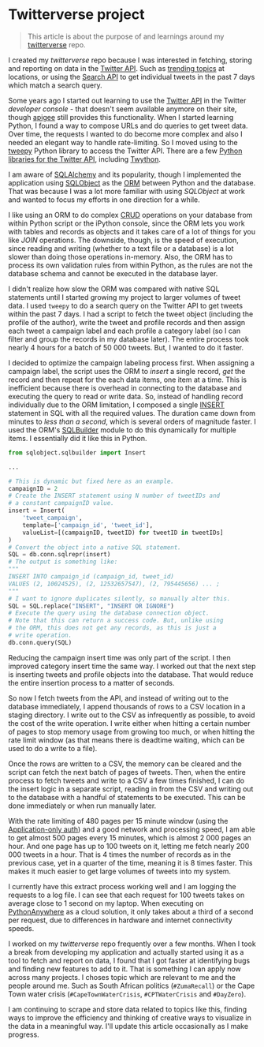 # Twitterverse project

>This article is about the purpose of and learnings around my [twitterverse](https://github.com/MichaelCurrin/twitterverse) repo.

I created my _twitterverse_ repo because I was interested in fetching, storing and reporting on data in the [Twitter API](https://developer.twitter.com/en/docs). Such as [trending topics](https://developer.twitter.com/en/docs/trends/trends-for-location/api-reference/get-trends-place) at locations, or using the [Search API](https://developer.twitter.com/en/docs/tweets/search/overview) to get individual tweets in the past 7 days which match a search query.

Some years ago I started out learning to use the [Twitter API](https://developer.twitter.com/en/docs) in the Twitter _developer console_ - that doesn't seem available anymore on their site, though [apigee](https://apigee.com/console) still provides this functionality. When I started learning Python, I found a way to compose URLs and do queries to get tweet data. Over time, the requests I wanted to do become more complex and also I needed an elegant way to handle rate-limiting. So I moved using to the [tweepy](http://www.tweepy.org/) Python library to access the Twitter API. There are a few [Python libraries for the Twitter API](https://www.quora.com/What-is-the-best-Python-Twitter-library-to-use-with-the-Twitter-API), including [Twython](https://twython.readthedocs.io/en/latest/).

I am aware of [SQLAlchemy](https://www.sqlalchemy.org/) and its popularity, though I implemented the application using [SQLObject](http://www.sqlobject.org/) as the [ORM](https://en.wikipedia.org/wiki/Object-relational_mapping) between Python and the database. That was because I was a lot more familiar with using _SQLObject_ at work and wanted to focus my efforts in one direction for a while. 

I like using an ORM to do complex [CRUD](https://en.wikipedia.org/wiki/Create,_read,_update_and_delete) operations on your database from within Python script or the iPython console, since the ORM lets you work with tables and records as objects and it takes care of a lot of things for you like _JOIN_ operations. The downside, though, is the speed of execution, since reading and writing (whether to a text file or a database) is a lot slower than doing those operations in-memory. Also, the ORM has to process its own validation rules from within Python, as the rules are not the database schema and cannot be executed in the database layer.

I didn't realize how slow the ORM was compared with native SQL statements until I started growing my project to larger volumes of tweet data. I used `tweepy` to do a search query on the Twitter API to get tweets within the past 7 days. I had a script to fetch the tweet object (including the profile of the author), write the tweet and profile records and then assign each tweet a campaign label and each profile a category label (so I can filter and group the records in my database later). The entire process took nearly 4 hours for a batch of 50 000 tweets. But, I wanted to do it faster.

I decided to optimize the campaign labeling process first. When assigning a campaign label, the script uses the ORM to _insert_ a single record, _get_ the record and then repeat for the each data items, one item at a time. This is inefficient because there is overhead in connecting to the database and executing the query to read or write data. So, instead of handling record individually due to the ORM limitation, I composed a single [INSERT](https://www.w3schools.com/sql/sql_insert.asp) statement in SQL with all the required values. The duration came down from minutes to _less than a second_, which is several orders of magnitude faster. I used the ORM's [SQLBuilder](http://sqlobject.org/SQLBuilder.html) module to do this dynamically for multiple items. I essentially did it like this in Python.

```python
from sqlobject.sqlbuilder import Insert

...

# This is dynamic but fixed here as an example.
campaignID = 2
# Create the INSERT statement using N number of tweetIDs and 
# a constant campaignID value.
insert = Insert(
    'tweet_campaign',
    template=['campaign_id', 'tweet_id'],
    valueList=[(campaignID, tweetID) for tweetID in tweetIDs]
)
# Convert the object into a native SQL statement.
SQL = db.conn.sqlrepr(insert)
# The output is something like:
"""
INSERT INTO campaign_id (campaign_id, tweet_id)
VALUES (2, 10024525), (2, 12532657547), (2, 795445656) ... ;
"""
# I want to ignore duplicates silently, so manually alter this.
SQL = SQL.replace("INSERT", "INSERT OR IGNORE")
# Execute the query using the database connection object.
# Note that this can return a success code. But, unlike using
# the ORM, this does not get any records, as this is just a 
# write operation.
db.conn.query(SQL)
```

Reducing the campaign insert time was only part of the script. I then improved category insert time the same way. I worked out that the next step is inserting tweets and profile objects into the database. That would reduce the entire insertion process to a matter of seconds. 

So now I fetch tweets from the API, and instead of writing out to the database immediately, I append thousands of rows to a CSV location in a staging directory. I write out to the CSV as infrequently as possible, to avoid the cost of the write operation. I write either when hitting a certain number of pages to stop memory usage from growing too much, or when hitting the rate limit window (as that means there is deadtime waiting, which can be used to do a write to a file). 

Once the rows are written to a CSV, the memory can be cleared and the script can fetch the next batch of pages of tweets. Then, when the entire process to fetch tweets and write to a CSV a few times finished, I can do the insert logic in a separate script, reading in from the CSV and writing out to the database with a handful of statements to be executed. This can be done immediately or when run manually later.

With the rate limiting of 480 pages per 15 minute window (using the [Application-only auth](https://developer.twitter.com/en/docs/basics/authentication/overview/application-only)) and a good network and processing speed, I am able to get almost 500 pages every 15 minutes, which is almost 2 000 pages an hour. And one page has up to 100 tweets on it, letting me fetch nearly 200 000 tweets in a hour. That is 4 times the number of records as in the previous case, yet in a quarter of the time, meaning it is 8 times faster. This makes it much easier to get large volumes of tweets into my system. 

I currently have this extract process working well and I am logging the requests to a log file. I can see that each request for 100 tweets takes on average close to 1 second on my laptop. When executing on [PythonAnywhere](https://pythonanywhere.com) as a cloud solution, it only takes about a third of a second per request, due to differences in hardware and internet connectivity speeds.

I worked on my _twitterverse_ repo frequently over a few months. When I took a break from developing my application and actually started using it as a tool  to fetch and report on data, I found that I got faster at identifying bugs and finding new features to add to it. That is something I can apply now across many projects. I choses topic which are relevant to me and the people around me. Such as South African politics (`#ZumaRecall`) or the Cape Town water crisis (`#CapeTownWaterCrisis`, `#CPTWaterCrisis` and `#DayZero`). 

I am continuing to scrape and store data related to topics like this, finding ways to improve the efficiency and thinking of creative ways to visualize in the data in a meaningful way. I'll update this article occasionally as I make progress.
